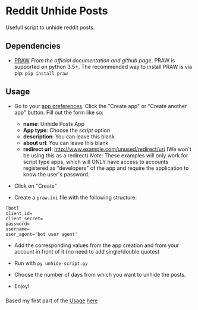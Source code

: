 # Reddit Unhide Posts

Usefull script to unhide reddit posts.

## Dependencies
* [PRAW](https://github.com/praw-dev/praw/)
*From the official documentation and github page*, PRAW is supported on python 3.5+. The recommended way to install PRAW is via pip:
`pip install praw`

## Usage

* Go to your [app preferences](https://www.reddit.com/prefs/apps/). Click the "Create app" or "Create another app" button. Fill out the form like so:   
    - **name**: Unhide Posts App
    - **App type**: Choose the *script* option
    - **description**: You can leave this blank
    - **about url**: You can leave this blank
    - **redirect url**: http://www.example.com/unused/redirect/uri (We won't be using this as a redirect)
*Note*: These examples will only work for script type apps, which will ONLY have access to accounts registered as "developers" of the app and require the application to know the user's password.

* Click on "Create"

* Create a `praw.ini` file with the following structure: 

```
[bot]
client_id=
client_secret=
password=
username=
user_agent='bot user agent'
```

* Add the corresponding values from the app creation and from your account in front of it (no need to add single/double quotes) 

* Run with 
`py unhide-script.py`

* Choose the number of days from which you want to unhide the posts.
* Enjoy!

### 
Based my first part of the [Usage](https://github.com/j-seixas/reddit-unhide-posts#usage) [here](https://github.com/reddit-archive/reddit/wiki/OAuth2-Quick-Start-Example#first-steps)